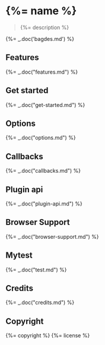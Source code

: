 # {%= name %}

> {%= description %}

{%= _.doc('bagdes.md') %}

## Features
{%= _.doc("features.md") %}

## Get started
{%= _.doc("get-started.md") %}

## Options
{%= _.doc("options.md") %}

## Callbacks
{%= _.doc("callbacks.md") %}

## Plugin api
{%= _.doc("plugin-api.md") %}

## Browser Support
{%= _.doc("browser-support.md") %}

## Mytest
{%= _.doc("test.md") %}

## Credits
{%= _.doc("credits.md") %}

## Copyright
{%= copyright %} {%= license %}
